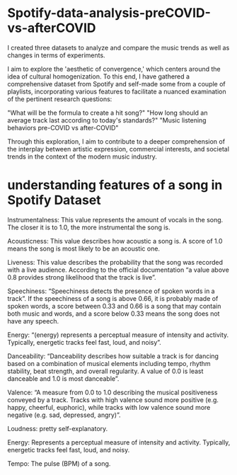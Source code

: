 # Spotify-data-analysis-preCOVID-vs-afterCOVID
I created three datasets to analyze and compare the music trends as well as changes in terms of experiments.

I aim to explore the 'aesthetic of convergence,' which centers around the idea of cultural homogenization. To this end, I have gathered a comprehensive dataset from Spotify and self-made some from a couple of playlists, incorporating various features to facilitate a nuanced examination of the pertinent research questions:

"What will be the formula to create a hit song?" "How long should an average track last according to today's standards?" "Music listening behaviors pre-COVID vs after-COVID"

Through this exploration, I aim to contribute to a deeper comprehension of the interplay between artistic expression, commercial interests, and societal trends in the context of the modern music industry.

# understanding features of a song in Spotify Dataset

Instrumentalness: This value represents the amount of vocals in the song. The closer it is to 1.0, the more instrumental the song is.

Acousticness: This value describes how acoustic a song is. A score of 1.0 means the song is most likely to be an acoustic one.

Liveness: This value describes the probability that the song was recorded with a live audience. According to the official documentation “a value above 0.8 provides strong likelihood that the track is live”.

Speechiness: “Speechiness detects the presence of spoken words in a track”. If the speechiness of a song is above 0.66, it is probably made of spoken words, a score between 0.33 and 0.66 is a song that may contain both music and words, and a score below 0.33 means the song does not have any speech.

Energy: “(energy) represents a perceptual measure of intensity and activity. Typically, energetic tracks feel fast, loud, and noisy”.

Danceability: “Danceability describes how suitable a track is for dancing based on a combination of musical elements including tempo, rhythm stability, beat strength, and overall regularity. A value of 0.0 is least danceable and 1.0 is most danceable”.

Valence: “A measure from 0.0 to 1.0 describing the musical positiveness conveyed by a track. Tracks with high valence sound more positive (e.g. happy, cheerful, euphoric), while tracks with low valence sound more negative (e.g. sad, depressed, angry)”.

Loudness: pretty self-explanatory.

Energy: Represents a perceptual measure of intensity and activity. Typically, energetic tracks feel fast, loud, and noisy.

Tempo: The pulse (BPM) of a song.
